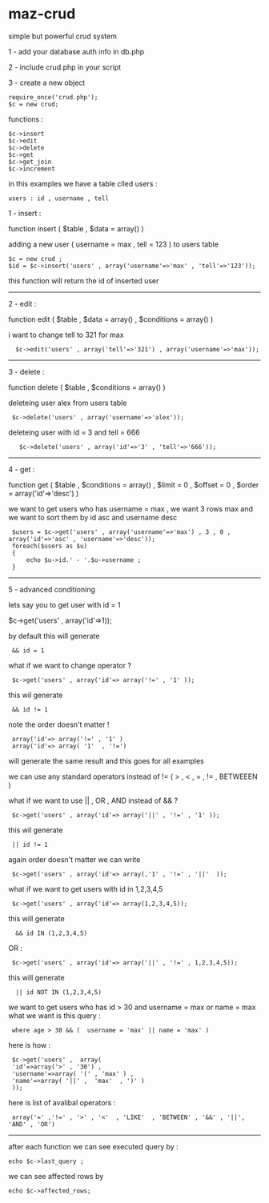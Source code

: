 maz-crud
========

simple but powerful crud system

1 - add your database auth info in db.php

2 - include crud.php in your script 

3 - create a new object 



    require_once('crud.php');
    $c = new crud; 


functions : 


    $c->insert
    $c->edit
    $c->delete
    $c->get
    $c->get_join
    $c->increment


in this examples we have a table clled users :
   
    users : id , username , tell 


1 - insert :

 function insert ( $table , $data = array() )
 
adding a  new user ( username = max , tell = 123 ) to users table 

    $c = new crud ;
    $id = $c->insert('users' , array('username'=>'max' , 'tell'=>'123')); 

this function will return the id of inserted user

------------------------------------------------------------------------------

2 - edit :

 function edit ( $table , $data = array() , $conditions = array() )
 
 i want to change tell to 321 for max
 
      $c->edit('users' , array('tell'=>'321') , array('username'=>'max')); 

------------------------------------------------------------------------------


3 - delete :

 function delete ( $table , $conditions = array() )
 
 
 deleteing user alex from users table 
   
     $c->delete('users' , array('username'=>'alex')); 
 
 deleteing user with id = 3 and tell = 666
  
       $c->delete('users' , array('id'=>'3' , 'tell'=>'666')); 


 
------------------------------------------------------------------------------

4 - get : 

 function get ( $table , $conditions = array() , $limit = 0 , $offset = 0 , $order = array('id'=>'desc') ) 
 
 we want to get users who has username = max , we want 3 rows max and we want to sort them by id asc and username desc
 
     $users = $c->get('users' , array('username'=>'max') , 3 , 0 , array('id'=>'asc' , 'username'=>'desc'));
     foreach($users as $u)
     {
         echo $u->id.' - '.$u->username ; 
     }
    


--------------------------------------------------------------------------------

5 - advanced conditioning 

  lets say you to get user with id = 1 
  
  $c->get('users' , array('id'=>1));
  
  by default this will generate 
    
	 && id = 1 
	 
  what if we want to change operator ? 
  
     $c->get('users' , array('id'=> array('!=' , '1' ));
	 
  this wil generate 
	  
	 && id != 1
	 
  note the order doesn't matter ! 
  
     array('id'=> array('!=' , '1' ) 
     array('id'=> array( '1'  , '!=') 
	 
  will generate the same result and this goes for all examples  
  
  we can use any standard operators instead of !=  ( >  , < , = , != , BETWEEEN )
	 

  what if we want to use || , OR , AND  instead of && ? 
  
     $c->get('users' , array('id'=> array('||' , '!=' , '1' ));

  
  this wil generate 
  
  	 || id != 1
	 
  again order doesn't matter 
  we can write 
	
     $c->get('users' , array('id'=> array(,'1' , '!=' , '||'  ));

	 
   what if we want to get users with id in 1,2,3,4,5 
   
     $c->get('users' , array('id'=> array(1,2,3,4,5));
	 
   this will generate 
   
      && id IN (1,2,3,4,5)
	  
   OR :
	  
     $c->get('users' , array('id'=> array('||' , '!=' , 1,2,3,4,5));
	 
   this will generate 
   
      || id NOT IN (1,2,3,4,5)
	  
	
   we want to get users who has id > 30 and username = max or name = max 
   what we want is this query : 
  
     where age > 30 && (  username = 'max' || name = 'max' ) 
	 
   here is how :
     
     $c->get('users' ,  array(
	 'id'=>array('>' , '30') ,
	 'username'=>array( '(' , 'max' ) , 
	 'name'=>array( '||' ,  'max'  , ')' )
	 ));

   here is list of avalibal operators : 
   
     array('=' ,'!=' , '>' , '<'  , 'LIKE'  , 'BETWEEN' , '&&' , '||', 'AND' , 'OR')
--------------------------------------------------------------------------------


  
after each function we can see executed query by :

    echo $c->last_query ;

we can see affected rows by

    echo $c->affected_rows;

 
